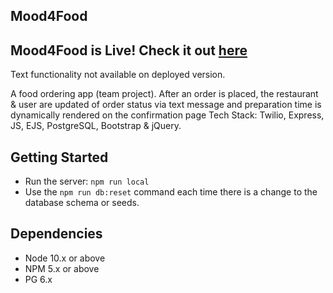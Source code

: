## Mood4Food

## Mood4Food is Live! Check it out [here](https://mood4food-laurtann.herokuapp.com/)
Text functionality not available on deployed version.

A food ordering app (team project). After an order is placed, the restaurant & user are updated of order status via text message and preparation time is dynamically rendered on the confirmation page
Tech Stack: Twilio, Express, JS, EJS, PostgreSQL, Bootstrap & jQuery.

## Getting Started
- Run the server: `npm run local`
- Use the `npm run db:reset` command each time there is a change to the database schema or seeds.

## Dependencies

- Node 10.x or above
- NPM 5.x or above
- PG 6.x
